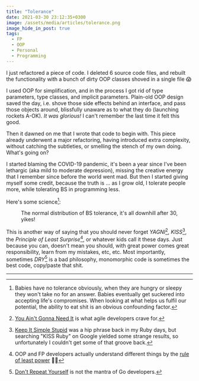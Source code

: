 ```yaml
---
title: "Tolerance"
date: 2021-03-30 23:12:35+0300
image: /assets/media/articles/tolerance.png
image_hide_in_post: true
tags: 
  - FP
  - OOP
  - Personal
  - Programming
---
```


<p class="intro withcap" markdown="1">
  I just refactored a piece of code. I deleted 6 source code files, and rebuilt the functionality with a bunch of dirty OOP classes shoved in a single file 😱
</p>

I used OOP for simplification, and in the process I got rid of type parameters, type classes, and implicit parameters. Plain-old OOP design saved the day, i.e. shove those side effects behind an interface, and pass those objects around, blissfully unaware as to what they do (launching rockets A-OK). *It was glorious!* I can't remember the last time it felt this good.

Then it dawned on me that I wrote that code to begin with. This piece already underwent a major refactoring, having introduced extra complexity, without catching the subtleties, or smelling the stench of my own doing. What's going on?

I started blaming the COVID-19 pandemic, it's been a year since I've been lethargic (aka mild to moderate depression), missing the creative energy that I remember since before the world went mad. But then I started giving myself some credit, because the truth is ... as I grow old, I tolerate people more, while tolerating BS in programming less.

Here's some science[^1]:

<figure>
  <img src="{% link assets/media/articles/tolerance.png %}" alt="" class="transparency-fix" />
  <figcaption>The normal distribution of BS tolerance, it's all downhill after 30, yikes!</figcaption>
</figure>

This is another way of saying that you should never forget *YAGNI*[^2], *KISS*[^3], the *Principle of Least Surprise*[^4], or whatever kids call it these days. Just because you can, doesn't mean you should, with great power comes great responsibility, learn from my mistakes, etc, etc. Most importantly, sometimes *DRY*[^5] is a bad philosophy, monomorphic code is sometimes the best code, copy/paste that shit.

---

[^1]: Babies have no tolerance obviously, when they are hungry or sleepy they won't take no for an answer. Babies eventually get suckered into accepting life's compromises. When looking at what helps us fulfil our potential, the ability to eat shit is an obvious confounding factor.
[^2]: [You Ain't Gonna Need It](https://en.wikipedia.org/wiki/You_aren%27t_gonna_need_it) is what agile developers crave for.
[^3]: [Keep It Simple Stupid](https://en.wikipedia.org/wiki/KISS_principle) was a hip phrase back in my Ruby days, but searching "KISS Ruby" on Google yielded some strange results, so unfortunately I couldn't get some of that groove back.
[^4]: OOP and FP developers actually understand different things by the [rule of least power](https://en.wikipedia.org/wiki/Rule_of_least_power) 🤷‍♂️
[^5]: [Don't Repeat Yourself](https://en.wikipedia.org/wiki/Don%27t_repeat_yourself) is not the mantra of Go developers.
